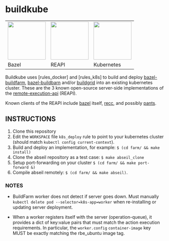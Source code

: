# buildkube

<table><tr>
<td>
  <a href="https://bazel.build">
    <img src="https://github.com/bazelbuild.png" height="120"/>
  </a>
</td>
<td>
  <a href="https://github.com/bazelbuild/remote-apis">
    <img src="http://laplace.us.es/wiki/images/0/09/Conduccion-metal.gif"
         height="120"/>
  </a>
</td>
<td>
  <a href="https://kubernetes.io">
    <img src="https://github.com/kubernetes.png"
         height="120"/>
  </a>
</td>
</tr>
<td>Bazel</td>
<td>REAPI</td>
<td>Kubernetes</td>
</table>

Buildkube uses [rules_docker] and [rules_k8s] to build and deploy
[bazel-buildfarm], [bazel-buildbarn] and/or [buildgrid] into an existing
kubernetes cluster.  These are the 3 known open-source server-side
implementations of the [remote-execution-api] (REAPI).  

Known clients of the REAPI include [bazel](https://github.com/bazelbuild/bazel)
itself, [recc](https://gitlab.com/bloomberg/recc), and possibly
[pants](https://github.com/pantsbuild/pants/pull/4910). 

## INSTRUCTIONS

1. Clone this repository
2. Edit the `WORKSPACE` file `k8s_deploy` rule to point to your kubernetes cluster (should match `kubectl config current-context`).
3. Build and deploy an implementation, for example: `$ (cd farm/ && make install)`
4. Clone the abseil repository as a test case: `$ make abseil_clone`
5. Setup port-forwarding on your cluster `$ (cd farm/ && make port-forward &)`
5. Compile abseil remotely: `$ (cd farm/ && make abseil)`.

### NOTES

* BuildFarm worker does not detect if server goes down.  Must manually `kubectl
  delete pod --selector=k8s-app=worker` when re-installing or updating server
  deployment.

* When a worker registers itself with the server (operation-queue), it provides
  a dict of key:value pairs that must match the action execution requirements.
  In particular, the `worker.config` `container-image` key MUST be exactly
  matching the rbe_ubuntu image tag. 

[rules-docker]: https://github.com/bazelbuild/rules_docker 
[rules-k8s]: https://github.com/bazelbuild/rules_k8s
[bazel-buildfarm]: https://github.com/bazelbuild/bazel-buildfarm/
[bazel-buildbarn]: https://github.com/EdShouten/bazel-buildbarn/
[buildgrid]: https://gitlab.com/BuildGrid/buildgrid
[remote-execution-api]: https://github.com/bazelbuild/remote-apis